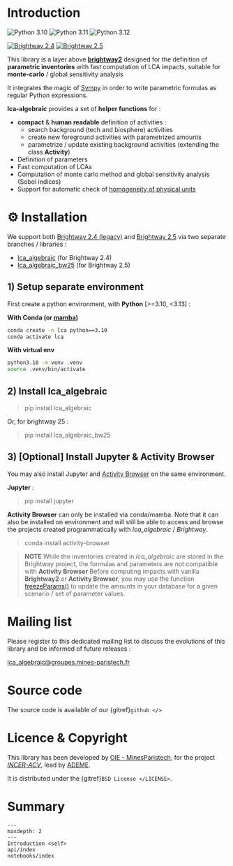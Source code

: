 # Introduction

![Python 3.10](https://img.shields.io/badge/python-3.10-blue) 
![Python 3.11](https://img.shields.io/badge/python-3.11-blue)
![Python 3.12](https://img.shields.io/badge/python-3.12-blue)

[![Brightway 2.4](https://img.shields.io/badge/brightway-2.4-blue)](https://docs.brightway.dev/en/legacy/index.html)
[![Brightway 2.5](https://img.shields.io/badge/brightway-2.5-blue)](https://docs.brightway.dev/en/latest/)


This library is a layer above [**brightway2**](https://brightway.dev/) designed for the definition of **parametric inventories** 
with fast computation of LCA impacts, suitable for **monte-carlo** / global sensitivity analysis 

It integrates the magic of [Sympy](https://www.sympy.org/en/index.html) in order to write parametric formulas as regular Python expressions.

**lca-algebraic** provides a set of **helper functions** for : 
* **compact** & **human readable** definition of activities :  
    * search background (tech and biosphere) activities 
    * create new foreground activities with parametrized amounts
    * parametrize / update existing background activities (extending the class **Activity**)
* Definition of parameters
* Fast computation of LCAs
* Computation of monte carlo method and global sensitivity analysis (Sobol indices) 
* Support for automatic check of [homogeneity of physical units](https://lca-algebraic.readthedocs.io/en/stable/api/units.html)


# ⚙ Installation

We support both [Brightway 2.4 (legacy)](https://docs.brightway.dev/en/legacy/index.html)
and [Brightway 2.5](https://docs.brightway.dev/en/latest/) via two separate branches / libraries :

* [lca_algebraic](https://pypi.org/project/lca-algebraic/) (for Brightway 2.4)
* [lca_algebraic_bw25](https://pypi.org/project/lca-algebraic-bw25/) (for  Brightway 2.5)

## 1) Setup separate environment

First create a python environment, with **Python** [>=3.10, <3.13] :

**With Conda (or [mamba](https://mamba.readthedocs.io/en/latest/index.html))**

```bash
conda create -n lca python==3.10
conda activate lca
```

**With virtual env**

```bash
python3.10 -m venv .venv
source .venv/bin/activate
```

## 2) Install lca_algebraic

> pip install lca_algebraic 

Or, for brightway 25 :

> pip install lca_algebraic_bw25


## 3) [Optional] Install Jupyter & Activity Browser 

You may also install Jupyter and [Activity Browser](https://github.com/LCA-ActivityBrowser/activity-browser) on the same 
environment.

**Jupyter** :
> pip  install jupyter

**Activity Browser** can only be installed via conda/mamba. Note that it can also be installed on environment and will 
still be able to access and browse the projects created programmatically with *lca_algebraic* / *Brightway*.  
> conda install activity-browser


>  **NOTE**
> While the inventories created in *lca_algebraic* are stored in the Brightway project, 
> the formulas and parameters are not compatible with **Activity Browser**
> Before computing impacts with vanilla **Brightway2** or **Activity Browser**, 
> you may use the function [freezeParams()](https://lca-algebraic.readthedocs.io/en/stable/api/parameters.html#lca_algebraic.freezeParams) 
> to update the amounts in your database for a given scenario / set of parameter values.     


# Mailing list

Please register to this dedicated mailing list to discuss the evolutions of this library and be informed of future releases :

[lca_algebraic@groupes.mines-paristech.fr](https://groupes.minesparis.psl.eu/wws/subscribe/lca_algebraic)

# Source code

The source code is available of our {gitref}`github </>`


# Licence & Copyright

This library has been developed by [OIE - MinesParistech](http://www.oie.mines-paristech.fr), for the project [*INCER-ACV*](https://librairie.ademe.fr/energies-renouvelables-reseaux-et-stockage/4448-incer-acv.html), 
lead by [ADEME](https://www.ademe.fr/). 

It is distributed under the {gitref}`BSD License </LICENSE>`.


# Summary 

```{toctree}
---
maxdepth: 2
---
Introduction <self>
api/index
notebooks/index
```